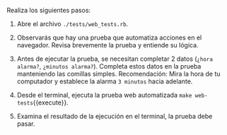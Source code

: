 Realiza los siguientes pasos:

1. Abre el archivo `./tests/web_tests.rb`.

2. Observarás que hay una prueba que automatiza acciones en el navegador. Revisa brevemente la prueba y entiende su lógica.

3. Antes de ejecutar la prueba, se necesitan completar 2 datos (`¿hora alarma?`, `¿minutos alarma?`). Completa estos datos en la prueba manteniendo las comillas simples. Recomendación: Mira la hora de tu computador y establece la alarma `3 minutos` hacia adelante.

4. Desde el terminal, ejecuta la prueba web automatizada `make web-tests`{{execute}}.

5. Examina el resultado de la ejecución en el terminal, la prueba debe pasar.